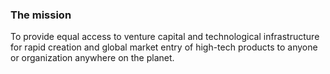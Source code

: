 ### The mission

To provide equal access to venture capital and technological infrastructure for rapid creation and global market entry
of high-tech products to anyone or organization anywhere on the planet.
